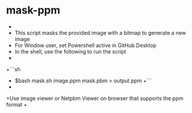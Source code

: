 # mask-ppm
+
+ This script masks the provided image with a bitmap to generate a new image
+ For Window user, set Powershell active in GitHub Desktop
+ In the shell, use the following to run the script
+
+```sh
+ $bash mask.sh image.ppm mask.pbm > output.ppm
+```
+
+Use image viewer or Netpbm Viewer on browser that supports the ppm format
+